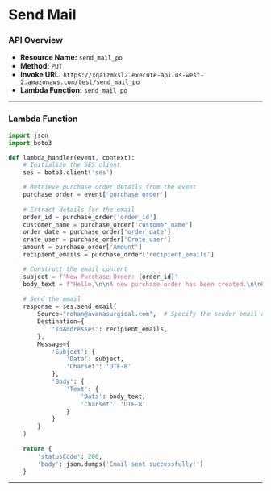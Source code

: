 # Send Mail

### API Overview
- **Resource Name:** `send_mail_po`
- **Method:** `PUT`
- **Invoke URL:** `https://xqaizmksl2.execute-api.us-west-2.amazonaws.com/test/send_mail_po`
- **Lambda Function:** `send_mail_po`

---


### Lambda Function
```python
import json
import boto3

def lambda_handler(event, context):
    # Initialize the SES client
    ses = boto3.client('ses')

    # Retrieve purchase order details from the event
    purchase_order = event['purchase_order']
    
    # Extract details for the email
    order_id = purchase_order['order_id']
    customer_name = purchase_order['customer_name']
    order_date = purchase_order['order_date']
    crate_user = purchase_order['Crate_user']
    amount = purchase_order['Amount']
    recipient_emails = purchase_order['recipient_emails']

    # Construct the email content
    subject = f"New Purchase Order: {order_id}"
    body_text = f"Hello,\n\nA new purchase order has been created.\n\nPurchase Order: {order_id}\nCustomer Name: {customer_name}\nPurchase Order Date: {order_date}\nCreated by: {crate_user}\nAmount: {amount}\n\nThank you."
    
    # Send the email
    response = ses.send_email(
        Source="rohan@avanasurgical.com",  # Specify the sender email address here
        Destination={
            'ToAddresses': recipient_emails,
        },
        Message={
            'Subject': {
                'Data': subject,
                'Charset': 'UTF-8'
            },
            'Body': {
                'Text': {
                    'Data': body_text,
                    'Charset': 'UTF-8'
                }
            }
        }
    )
    
    return {
        'statusCode': 200,
        'body': json.dumps('Email sent successfully!')
    }


```

---

